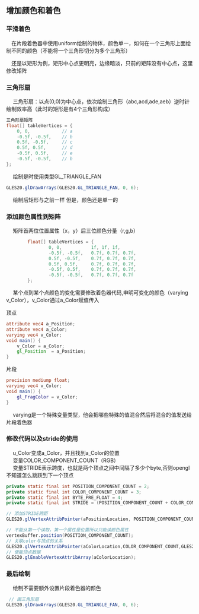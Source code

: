 ## 增加颜色和着色
###  平滑着色
&emsp;在片段着色器中使用uniform绘制的物体，颜色单一，如何在一个三角形上面绘制不同的颜色（不能将一个三角形切分为多个三角形）</br>

&emsp;还是以矩形为例，矩形中心点更明亮，边缘暗淡，只前的矩阵没有中心点，这里修改矩阵

### 三角形扇

&emsp; 三角形扇：以点(0,0)为中心点，依次绘制三角形（abc,acd,ade,aeb）逆时针绘制效率高（此时的矩形是有4个三角形构成）

```java
三角形扇矩阵
float[] tableVertices = {
    0, 0,            // a
    -0.5f, -0.5f,    // b
    0.5f, -0.5f,     // c
    0.5f, 0.5f,      // d
    -0.5f, 0.5f,     // e
    -0.5f, -0.5f,    // b
};
```


&emsp; 绘制是时使用类型GL_TRIANGLE_FAN
```java
GLES20.glDrawArrays(GLES20.GL_TRIANGLE_FAN, 0, 6);
```
&emsp; 绘制后矩形与之前一样 但是，颜色还是单一的

### 添加颜色属性到矩阵
&emsp; 矩阵首两位位置属性（x，y）后三位颜色分量（r,g,b）

```java
        float[] tableVertices = {
                0, 0,           1f, 1f, 1f,
                -0.5f, -0.5f,   0.7f, 0.7f, 0.7f,
                0.5f, -0.5f,    0.7f, 0.7f, 0.7f,
                0.5f, 0.5f,     0.7f, 0.7f, 0.7f,
                -0.5f, 0.5f,    0.7f, 0.7f, 0.7f,
                -0.5f, -0.5f,   0.7f, 0.7f, 0.7f
        };
```
&emsp; 某个点到某个点颜色的变化需要修改着色器代码,申明可变化的颜色（varying v_Color），v_Color通过a_Color赋值传入

顶点
```glsl
attribute vec4 a_Position;
attribute vec4 a_Color;
varying vec4 v_Color;
void main() {
    v_Color = a_Color;
    gl_Position  = a_Position;
}
```

片段
```glsl
precision mediump float;
varying vec4 v_Color;
void main() {
    gl_FragColor = v_Color;
}
```
&emsp; varying是一个特殊变量类型，他会把哪些特殊的值混合然后将混合的值发送给片段着色器

### 修改代码以及stride的使用
&emsp; u_Color变成a_Color，并且找到a_Color的位置</br>
&emsp; 变量COLOR_COMPONENT_COUNT（RGB）</br>
&emsp; 变量STRIDE表示跨度，也就是两个顶点之间中间隔了多少个byte,否则opengl不知道怎么跳跃到下一个顶点

```java
private static final int POSITION_COMPONENT_COUNT = 2;
private static final int COLOR_COMPONENT_COUNT = 3;
private static final int BYTE_PRE_FLOAT = 4;
private static final int STRIDE = (POSITION_COMPONENT_COUNT + COLOR_COMPONENT_COUNT) * BYTE_PRE_FLOAT;

// 添加STRIDE跨距
GLES20.glVertexAttribPointer(aPositionLocation, POSITION_COMPONENT_COUNT, GLES20.GL_FLOAT, false, STRIDE, vertexBuffer);

// 不能从第一个读取，第一个属性是位置所以只能读颜色属性
vertexBuffer.position(POSITION_COMPONENT_COUNT);
// 关联color与顶点的关系
GLES20.glVertexAttribPointer(aColorLocation,COLOR_COMPONENT_COUNT,GLES20.GL_FLOAT, false, STRIDE, vertexBuffer);
// 使能顶点数据
GLES20.glEnableVertexAttribArray(aColorLocation);
```

### 最后绘制
&emsp; 绘制不需要额外设置片段着色器的颜色
```java
 // 画三角形扇
GLES20.glDrawArrays(GLES20.GL_TRIANGLE_FAN, 0, 6);
```






